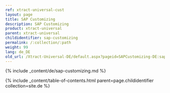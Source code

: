 ```yaml
---
ref: xtract-universal-cust
layout: page
title: SAP Customizing
description: SAP Customizing
product: xtract-universal
parent: xtract-universal
childidentifier: sap-customizing
permalink: /:collection/:path
weight: 99
lang: de_DE
old_url: /Xtract-Universal-DE/default.aspx?pageid=SAPCustomizing-DE:sap-customizing-DE
---
```


{% include _content/de/sap-customizing.md  %}

{% include _content/table-of-contents.html parent=page.childidentifier collection=site.de %}

